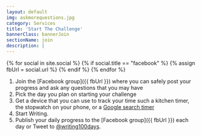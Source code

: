 ```yaml
---
layout: default
img: askmorequestions.jpg
category: Services
title: 'Start The Challenge'
bannerClass: bannerJoin
sectionName: join
description: |
---
```


{% for social in site.social %}
    {% if social.title == "facebook" %}
        {% assign fbUrl = social.url %}
    {% endif %}
{% endfor %}


1. Join the [Facebook group]({{ fbUrl }}) where you can safely post your progress and ask any questions that you may have
1. Pick the day you plan on starting your challenge
1. Get a device that you can use to track your time such a kitchen timer, the stopwatch on your phone, or a [Google search timer](https://www.google.com/search?q=timer+30+minutes&oq=timer+30+mi)
1. Start Writing.  
1. Publish your daily progress to the [Facebook group]({{ fbUrl }}) each day or Tweet to [@writing100days](https://twitter.com/writing100days).
